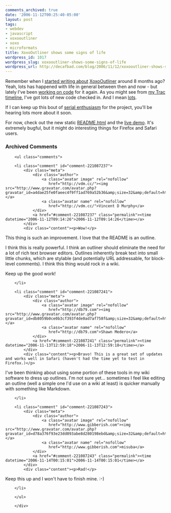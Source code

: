 ```yaml
---
comments_archived: true
date: '2006-11-12T00:25:40-05:00'
layout: post
tags:
- webdev
- javascript
- xoxooutliner
- xoxo
- microformats
title: XoxoOutliner shows some signs of life
wordpress_id: 1017
wordpress_slug: xoxooutliner-shows-some-signs-of-life
wordpress_url: http://decafbad.com/blog/2006/11/12/xoxooutliner-shows-some-signs-of-life
---
```

Remember when I [started writing about][st] [XoxoOutliner][xo] around 8 months ago?  Yeah, lots has happened with life in general between then and now - but lately I've been [working on code][wo] for it again.  As you might see from [my Trac timeline][time], I've got lots of new code checked in.  And I mean [lots][lots].

If I can keep up this bout of [serial enthusiasm][se] for the project, you'll be hearing lots more about it soon.

For now, check out the new static [README.html][re] and the [live demo][demo].  It's extremely bugful, but it might do interesting things for Firefox and Safari users.

[se]: http://decafbad.com/blog/2006/05/26/confessions-of-a-serial-enthusiast
[re]:http://decafbad.com/2006/11/XoxoOutliner/README.html
[demo]: http://decafbad.com/2006/11/XoxoOutliner/
[lots]: http://decafbad.com/trac/changeset/765
[time]: http://decafbad.com/trac/timeline
[wo]: http://decafbad.com/blog/2006/11/06/xoxooutliner-rewrite-coming-now-with-event-delegation
[xo]: http://decafbad.com/trac/wiki/XoxoOutliner
[st]: http://decafbad.com/blog/2006/03/25/about-xoxooutliner 

<div id="comments" class="comments archived-comments">
            <h3>Archived Comments</h3>
            
        <ul class="comments">
            
        <li class="comment" id="comment-221087237">
            <div class="meta">
                <div class="author">
                    <a class="avatar image" rel="nofollow" 
                       href="http://vdm.cc/"><img src="http://www.gravatar.com/avatar.php?gravatar_id=a4dae25fe0faeec4f9ff1ad769a52b36&amp;size=32&amp;default=http://mediacdn.disqus.com/1320279820/images/noavatar32.png"/></a>
                    <a class="avatar name" rel="nofollow" 
                       href="http://vdm.cc/">Vincent D Murphy</a>
                </div>
                <a href="#comment-221087237" class="permalink"><time datetime="2006-11-12T09:14:26">2006-11-12T09:14:26</time></a>
            </div>
            <div class="content"><p>Wow!</p>

<p>This thing is such an improvement. I love that the README is an outline.</p>

<p>I think this is really powerful. I think an outliner should eliminate the need for a lot of rich text browser editors. Outlines inherently break text into small little chunks, which are stylable (and potentially URL addressable, for block-level comments). I think this thing would rock in a wiki.</p>

<p>Keep up the good work!</p></div>
            
        </li>
    
        <li class="comment" id="comment-221087241">
            <div class="meta">
                <div class="author">
                    <a class="avatar image" rel="nofollow" 
                       href="http://db79.com"><img src="http://www.gravatar.com/avatar.php?gravatar_id=db8059b0ce0b3cf393f4de0ad7af758f&amp;size=32&amp;default=http://mediacdn.disqus.com/1320279820/images/noavatar32.png"/></a>
                    <a class="avatar name" rel="nofollow" 
                       href="http://db79.com">Shawn Medero</a>
                </div>
                <a href="#comment-221087241" class="permalink"><time datetime="2006-11-13T12:59:18">2006-11-13T12:59:18</time></a>
            </div>
            <div class="content"><p>Bravo! This is a great set of updates and works well in Safari (haven't had the time yet to test in Firefox.)</p>

<p>I've been thinking about using some portion of these tools in my wiki software to dress up outlines. I'm not sure yet... sometimes I feel like editing an outline  (well a simple one I'd use on a wiki at least) is quicker manually with something like Markdown.</p></div>
            
        </li>
    
        <li class="comment" id="comment-221087243">
            <div class="meta">
                <div class="author">
                    <a class="avatar image" rel="nofollow" 
                       href="http://www.gibberish.com"><img src="http://www.gravatar.com/avatar.php?gravatar_id=d78a376f93e23dd093abe8d280198ebd&amp;size=32&amp;default=http://mediacdn.disqus.com/1320279820/images/noavatar32.png"/></a>
                    <a class="avatar name" rel="nofollow" 
                       href="http://www.gibberish.com">misuba</a>
                </div>
                <a href="#comment-221087243" class="permalink"><time datetime="2006-11-14T00:15:01">2006-11-14T00:15:01</time></a>
            </div>
            <div class="content"><p>Rad!</p>

<p>Keep this up and I won't have to finish mine. :-)</p></div>
            
        </li>
    
        </ul>
    
        </div>
    